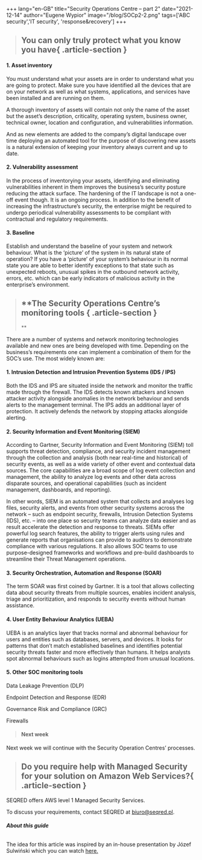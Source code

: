 +++
lang="en-GB"
title="Security Operations Centre – part 2"
date="2021-12-14"
author="Eugene Wypior"
image="/blog/SOCp2-2.png"
tags=['ABC security','IT security', 'response&recovery']
+++

> ## **You can only truly protect what you know you have**{ .article-section }

#### 1\. Asset inventory  

You must understand what your assets are in order to understand what you are going to protect. Make sure you have identified all the devices that are on your network as well as what systems, applications, and services have been installed and are running on them.

A thorough inventory of assets will contain not only the name of the asset but the asset’s description, criticality, operating system, business owner, technical owner, location and configuration, and vulnerabilities information.

And as new elements are added to the company’s digital landscape over time deploying an automated tool for the purpose of discovering new assets is a natural extension of keeping your inventory always current and up to date.

#### 2\. Vulnerability assessment  

In the process of inventorying your assets, identifying and eliminating vulnerabilities inherent in them improves the business’s security posture reducing the attack surface. The hardening of the IT landscape is not a one-off event though. It is an ongoing process. In addition to the benefit of increasing the infrastructure’s security, the enterprise might be required to undergo periodical vulnerability assessments to be compliant with contractual and regulatory requirements.

#### 3\. Baseline  

Establish and understand the baseline of your system and network behaviour. What is the ‘picture’ of the system in its natural state of operation? If you have a ‘picture’ of your system’s behaviour in its normal state you are able to better identify exceptions to that state such as unexpected reboots, unusual spikes in the outbound network activity, errors, etc. which can be early indicators of malicious activity in the enterprise’s environment.

> ## **The Security Operations Centre’s monitoring tools  { .article-section }
> **

There are a number of systems and network monitoring technologies available and new ones are being developed with time. Depending on the business’s requirements one can implement a combination of them for the SOC’s use. The most widely known are:

#### 1\. Intrusion Detection and Intrusion Prevention Systems (IDS / IPS)

Both the IDS and IPS are situated inside the network and monitor the traffic made through the firewall. The IDS detects known attackers and known attacker activity alongside anomalies in the network behaviour and sends alerts to the management terminal. The IPS adds an additional layer of protection. It actively defends the network by stopping attacks alongside alerting.

#### 2\. Security Information and Event Monitoring (SIEM)

According to Gartner, Security Information and Event Monitoring (SIEM) toll supports threat detection, compliance, and security incident management through the collection and analysis (both near real-time and historical) of security events, as well as a wide variety of other event and contextual data sources. The core capabilities are a broad scope of log event collection and management, the ability to analyze log events and other data across disparate sources, and operational capabilities (such as incident management, dashboards, and reporting).

In other words, SIEM is an automated system that collects and analyses log files, security alerts, and events from other security systems across the network – such as endpoint security, firewalls, Intrusion Detection Systems (IDS), etc. – into one place so security teams can analyze data easier and as result accelerate the detection and response to threats. SIEMs offer powerful log search features, the ability to trigger alerts using rules and generate reports that organisations can provide to auditors to demonstrate compliance with various regulations. It also allows SOC teams to use purpose-designed frameworks and workflows and pre-build dashboards to streamline their Threat Management operations.

#### 3\. Security Orchestration, Automation and Response (SOAR)

The term SOAR was first coined by Gartner. It is a tool that allows collecting data about security threats from multiple sources, enables incident analysis, triage and prioritization, and responds to security events without human assistance.

#### 4\. User Entity Behaviour Analytics (UEBA)

UEBA is an analytics layer that tracks normal and abnormal behaviour for users and entities such as databases, servers, and devices. It looks for patterns that don’t match established baselines and identifies potential security threats faster and more effectively than humans. It helps analysts spot abnormal behaviours such as logins attempted from unusual locations.

#### 5\. Other SOC monitoring tools  

Data Leakage Prevention (DLP)

Endpoint Detection and Response (EDR)

Governance Risk and Compliance (GRC)

Firewalls

> #### Next week

Next week we will continue with the Security Operation Centres’ processes.

> ## Do you require help with Managed Security for your solution on Amazon Web Services?{ .article-section }

SEQRED offers AWS level 1 Managed Security Services. 

To discuss your requirements, contact SEQRED at biuro@seqred.pl.

###### **About this guide**

The idea for this article was inspired by an in-house presentation by Józef Sulwiński which you can watch [here.](https://www.youtube.com/watch?v=gvgg6sGibv4)
